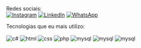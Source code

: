 
Redes sociais:<br>
[![Instagram](https://img.shields.io/badge/Instagram-E4405F?style=for-the-badge&logo=instagram&logoColor=white
)](https://www.instagram.com/11juaum/) [![LinkedIn](https://img.shields.io/badge/LinkedIn-0077B5?style=for-the-badge&logo=linkedin&logoColor=white
)](https://www.linkedin.com/in/joão-pedro-duarte-477174290/) [![WhatsApp](https://img.shields.io/badge/WhatsApp-25D366?style=for-the-badge&logo=whatsapp&logoColor=white
)](https://wa.me//+5511995871871)

Tecnologias que eu mais utilizo:
<div style= "display: inline_block">
  <img align="center" alt="c#" src="https://img.shields.io/badge/C%23-239120?style=for-the-badge&logo=c-sharp&logoColor=white"/>
  <img align="center" alt="html" src="https://img.shields.io/badge/HTML5-E34F26?style=for-the-badge&logo=html5&logoColor=white"/>
  <img align="center" alt="css" src="https://img.shields.io/badge/CSS-239120?&style=for-the-badge&logo=css3&logoColor=white"/>
  <img align="center" alt="php" src="https://img.shields.io/badge/PHP-777BB4?style=for-the-badge&logo=php&logoColor=white"/>
  <img align="center" alt="mysql" src="https://img.shields.io/badge/MySQL-00000F?style=for-the-badge&logo=mysql&logoColor=white"/>
  <img align="center" alt="mysql" src="[https://img.shields.io/badge/MySQL-00000F?style=for-the-badge&logo=mysql&logoColor=white](https://img.shields.io/badge/Python-3776AB?style=for-the-badge&logo=python&logoColor=white)"/>
  <img align="center" alt="mysql" src="https://img.shields.io/badge/Laravel-FF2D20?style=for-the-badge&logo=laravel&logoColor=white"/>
</div> <br>
